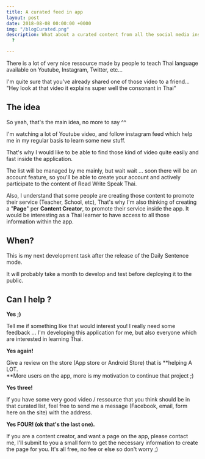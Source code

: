 ```yaml
---
title: A curated feed in app
layout: post
date: 2018-08-08 00:00:00 +0000
img: "/blogCurated.png"
description: What about a curated content from all the social media inside the app
  ?

---
```

There is a lot of very nice ressource made by people to teach Thai language available on Youtube, Instagram, Twitter, etc... 

I'm quite sure that you've already shared one of those video to a friend... "Hey look at that video it explains super well the consonant in Thai"

## The idea

So yeah, that's the main idea, no more to say ^^ 

I'm watching a lot of Youtube video, and follow instagram feed which help me in my regular basis to learn some new stuff. 

That's why I would like to be able to find those kind of video quite easily and fast inside the application. 

The list will be managed by me mainly, but wait wait ... soon there will be an account feature, so you'll be able to create your account and actively participate to the content of Read Write Speak Thai. 

Also, I understand that some people are creating those content to promote their service (Teacher, School, etc), That's why I'm also thinking of creating a "**Page**" per **Content Creator**, to promote their service inside the app. It would be interesting as a Thai learner to have access to all those information within the app. 

## When?

This is my next development task after the release of the Daily Sentence mode. 

It will probably take a month to develop and test before deploying it to the public.

## Can I help ? 

**Yes ;)**

Tell me if something like that would interest you! I really need some feedback ... I'm developing this application for me, but also everyone which are interested in learning Thai. 

**Yes again!** 

Give a review on the store (App store or Android Store) that is **helping A LOT.  
**More users on the app, more is my motivation to continue that project ;) 

**Yes three!** 

If you have some very good video / ressource that you think should be in that curated list, feel free to send me a message (Facebook, email, form here on the site) with the address.  

**Yes FOUR! (ok that's the last one).** 

If you are a content creator, and want a page on the app, please contact me, I'll submit to you a small form to get the necessary information to create the page for you. It's all free, no fee or else so don't worry ;)